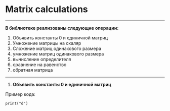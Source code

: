  Matrix calculations
================
----------
**В библиотеке реализованы следующие операции:**

1) Объявить константы 0 и единичной матриц
2) Умножение матрицы на скаляр
3) Сложение матриц одинакового размера
4) умножение матриц одинакового размера
5) вычисление определителя
6) сравнение на равенство
7) обратная матрица
----------
1. **Объявить константы 0 и единичной матриц**


Пример кода:

    print("d")

